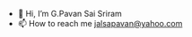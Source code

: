 - 👋 Hi, I’m G.Pavan Sai Sriram 
- 📫 How to reach me 
    jalsapavan@yahoo.com


<!---
thejalsapavan/thejalsapavan is a ✨ special ✨ repository because its `README.md` (this file) appears on your GitHub profile.
You can click the Preview link to take a look at your changes.
--->
